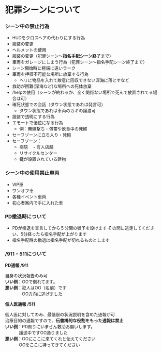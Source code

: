 # 犯罪シーンについて

### シーン中の禁止行為

- HUDをクロスヘアの代わりにする行為
- 服装の変更
- ヘルメットの使用
- 服装の変更（犯罪シーン～**指名手配シーン終了**まで）
- 車両をガレージにしまう行為（犯罪シーン～指名手配シーン終了まで）
- シーン開始時に極端に遠いラーク
- 車両を押収不可能な場所に放棄する行為
   - ヘリに物品を入れて故意に回収できない深海に落とすなど
- 救助が困難(深海など)な場所への死体放棄
- /helpの使用（シーンが終わるか、全く関係ない場所で死んで放置されてる場合は可）
- 確死状態での会話（ダウン状態であれば発言可）
  - ダウン状態であれば車両のカギの譲渡可
- 服装で透明にする行為
- エモートで優位になる行為
  - 例：無線撃ち・包帯や飲食中の発砲
- セーフゾーンに立ち入り・発砲
- セーフゾーン：
   - 病院
 　- 有人店舗
   - リサイクルセンター
   - 鍵が設置されている建物

### シーン中の使用禁止車両

- VIP車
- ワンオフ車
- 各種イベント車両
- 初心者案内で手に入れた車

### PD撤退時について

- PDが撤退を宣言してから５分間の猶予を設けます
  その間に逃走してください、5分経ったら指名手配が上がります
- 指名手配時の撤退は指名手配が切れるものとします

### /911・511について

**PD通報 /911**

自身の状況報告のみ可\
**いい例**：OOで倒れてます。\
**悪い例**：犯人はOO（名前）です\
　　　　OO方向に逃げました

**個人医通報 /511**

個人医に対してのみ、最低限の状況説明を含めた通報が可\
治療目的の通報ですので、**伝書鳩的な役割をもった通報は禁止**\
**いい例**：PD周りにいません救助お願いします。\
　　　  護送中ですOO通りました\
**悪い例**：OOにここに来てくれと伝えてください\
　　　   OOをここに持ってきてください
